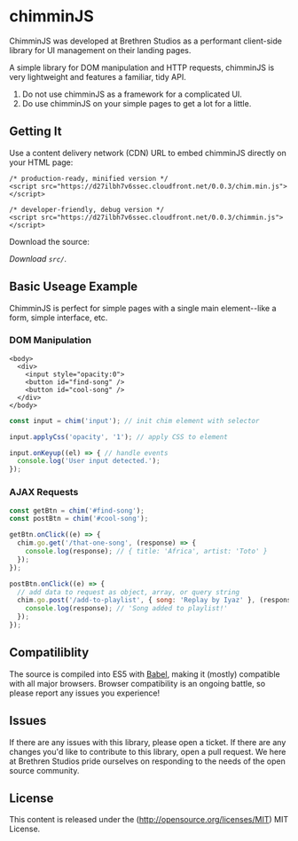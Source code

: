 # chimminJS #

ChimminJS was developed at Brethren Studios as a performant client-side library for UI management on their landing pages.

A simple library for DOM manipulation and HTTP requests, chimminJS is very lightweight and features a familiar, tidy API.

1. Do not use chimminJS as a framework for a complicated UI.
2. Do use chimminJS on your simple pages to get a lot for a little.

## Getting It ##

Use a content delivery network (CDN) URL to embed chimminJS directly on your HTML page:
```
/* production-ready, minified version */
<script src="https://d27ilbh7v6ssec.cloudfront.net/0.0.3/chim.min.js"></script>
```
```
/* developer-friendly, debug version */
<script src="https://d27ilbh7v6ssec.cloudfront.net/0.0.3/chimmin.js"></script>
```

Download the source:

*Download `src/`.*

## Basic Useage Example ##

ChimminJS is perfect for simple pages with a single main element--like a form, simple interface, etc.

### DOM Manipulation ###
```
<body>
  <div>
    <input style="opacity:0">
    <button id="find-song" />
    <button id="cool-song" />
  </div>
</body>
```

```javascript
const input = chim('input'); // init chim element with selector

input.applyCss('opacity', '1'); // apply CSS to element

input.onKeyup((el) => { // handle events
  console.log('User input detected.');
});
```

### AJAX Requests ###
```javascript
const getBtn = chim('#find-song');
const postBtn = chim('#cool-song');

getBtn.onClick((e) => {
  chim.go.get('/that-one-song', (response) => {
    console.log(response); // { title: 'Africa', artist: 'Toto' }
  });
});

postBtn.onClick((e) => {
  // add data to request as object, array, or query string
  chim.go.post('/add-to-playlist', { song: 'Replay by Iyaz' }, (response) => {
    console.log(response); // 'Song added to playlist!'
  });
});
```

## Compatiliblity ##

The source is compiled into ES5 with [Babel](https://babeljs.io/), making it (mostly) compatible with all major browsers. Browser compatibility is an ongoing battle, so please report any issues you experience!

## Issues ##

If there are any issues with this library, please open a ticket. If there are any changes you'd like to contribute to this library, open a pull request. We here at Brethren Studios pride ourselves on responding to the needs of the open source community.

## License ##
This content is released under the (http://opensource.org/licenses/MIT) MIT License.

